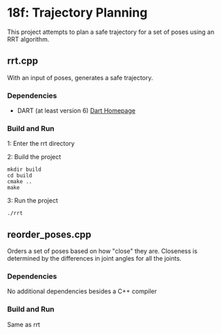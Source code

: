 # 18f: Trajectory Planning
This project attempts to plan a safe trajectory for a set of poses using an RRT
algorithm.

## rrt.cpp
With an input of poses, generates a safe trajectory.

### Dependencies
- DART (at least version 6) [Dart Homepage](https://dartsim.github.io)

### Build and Run
1: Enter the rrt directory

2: Build the project

    mkdir build
    cd build
    cmake ..
    make

3: Run the project

    ./rrt

## reorder\_poses.cpp
Orders a set of poses based on how "close" they are. Closeness is determined by
the differences in joint angles for all the joints.

### Dependencies
No additional dependencies besides a C++ compiler

### Build and Run
Same as rrt
